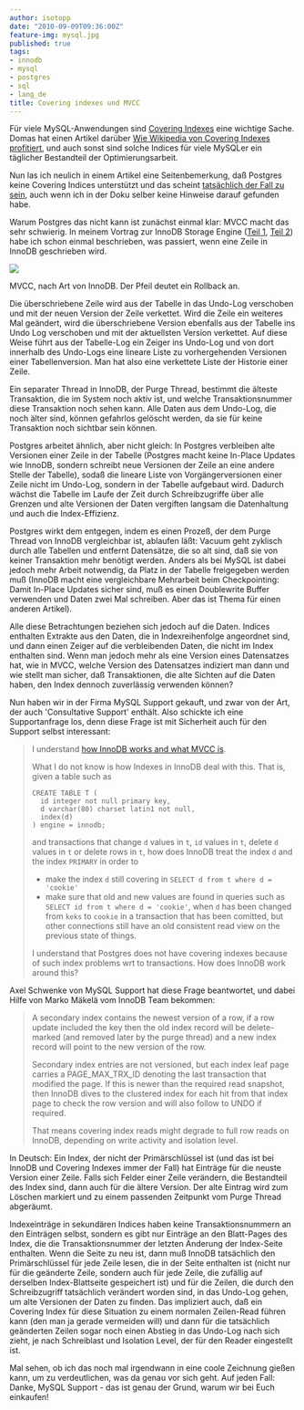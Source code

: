```yaml
---
author: isotopp
date: "2010-09-09T09:36:00Z"
feature-img: mysql.jpg
published: true
tags:
- innodb
- mysql
- postgres
- sql
- lang_de
title: Covering indexes und MVCC
---
```

Für viele MySQL-Anwendungen sind
[Covering Indexes](https://en.wikipedia.org/wiki/Database_index#Covering_index) eine
wichtige Sache. Domas hat einen Artikel darüber
[Wie Wikipedia von Covering Indexes profitiert](http://mituzas.lt/2007/01/26/mysql-covering-index-performance/),
und auch sonst sind solche Indices für viele MySQLer ein täglicher
Bestandteil der Optimierungsarbeit.

Nun las ich neulich in einem Artikel eine Seitenbemerkung, daß Postgres
keine Covering Indices unterstützt und das scheint
[tatsächlich der Fall zu sein](http://www.wikivs.com/wiki/MySQL_vs_PostgreSQL#Advanced_Indexing),
auch wenn ich in der Doku selber keine Hinweise darauf gefunden habe.

Warum Postgres das nicht kann ist zunächst einmal klar: MVCC macht das sehr
schwierig. In meinem Vortrag zur InnoDB Storage Engine
([Teil 1](../2008-01-30-die-innodb-storage-engine),
[Teil 2](../2008-02-03-die-innodb-storage-engine-konfiguration))
habe ich schon einmal beschrieben, was passiert, wenn eine Zeile in InnoDB
geschrieben wird.

![](https://blog.koehntopp.info/uploads/innodb-mvcc.png)

MVCC, nach Art von InnoDB. Der Pfeil deutet ein Rollback an.

Die überschriebene Zeile wird aus der Tabelle in das Undo-Log verschoben und
mit der neuen Version der Zeile verkettet. Wird die Zeile ein weiteres Mal
geändert, wird die überschriebene Version ebenfalls aus der Tabelle ins Undo
Log verschoben und mit der aktuellsten Version verkettet. Auf diese Weise
führt aus der Tabelle-Log ein Zeiger ins Undo-Log und von dort innerhalb des
Undo-Logs eine lineare Liste zu vorhergehenden Versionen einer
Tabellenversion. Man hat also eine verkettete Liste der Historie einer
Zeile.

Ein separater Thread in InnoDB, der Purge Thread, bestimmt die älteste
Transaktion, die im System noch aktiv ist, und welche Transaktionsnummer
diese Transaktion noch sehen kann. Alle Daten aus dem Undo-Log, die noch
älter sind, können gefahrlos gelöscht werden, da sie für keine Transaktion
noch sichtbar sein können.

Postgres arbeitet ähnlich, aber nicht gleich: In Postgres verbleiben alte
Versionen einer Zeile in der Tabelle (Postgres macht keine In-Place Updates
wie InnoDB, sondern schreibt neue Versionen der Zeile an eine andere Stelle
der Tabelle), sodaß die lineare Liste von Vorgängerversionen einer Zeile
nicht im Undo-Log, sondern in der Tabelle aufgebaut wird. Dadurch wächst die
Tabelle im Laufe der Zeit durch Schreibzugriffe über alle Grenzen und alte
Versionen der Daten vergiften langsam die Datenhaltung und auch die
Index-Effizienz.

Postgres wirkt dem entgegen, indem es einen Prozeß, der dem Purge Thread von
InnoDB vergleichbar ist, ablaufen läßt: Vacuum geht zyklisch durch alle
Tabellen und entfernt Datensätze, die so alt sind, daß sie von keiner
Transaktion mehr benötigt werden. Anders als bei MySQL ist dabei jedoch mehr
Arbeit notwendig, da Platz in der Tabelle freigegeben werden muß (InnoDB
macht eine vergleichbare Mehrarbeit beim Checkpointing: Damit In-Place
Updates sicher sind, muß es einen Doublewrite Buffer verwenden und Daten
zwei Mal schreiben. Aber das ist Thema für einen anderen Artikel).

Alle diese Betrachtungen beziehen sich jedoch auf die Daten. Indices
enthalten Extrakte aus den Daten, die in Indexreihenfolge angeordnet sind,
und dann einen Zeiger auf die verbleibenden Daten, die nicht im Index
enthalten sind. Wenn man jedoch mehr als eine Version eines Datensatzes hat,
wie in MVCC, welche Version des Datensatzes indiziert man dann und wie
stellt man sicher, daß Transaktionen, die alte Sichten auf die Daten haben,
den Index dennoch zuverlässig verwenden können?

Nun haben wir in der Firma MySQL Support gekauft, und zwar von der Art, der
auch 'Consultative Support' enthält. Also schickte ich eine Supportanfrage
los, denn diese Frage ist mit Sicherheit auch für den Support selbst
interessant:

> I understand  [how InnoDB works and what MVCC is](http://mysqldump.azundris.com/categories/32-InnoDB).
>
> What I do not know is how Indexes in InnoDB deal with this. That is, given
> a table such as
> ```console
> CREATE TABLE T (
>   id integer not null primary key,
>   d varchar(80) charset latin1 not null,
>   index(d)
> ) engine = innodb;
> ```
>
> and transactions that change `d` values in `t`, `id` values in `t`, delete
> `d` values in `t` or delete rows in `t`, how does InnoDB treat the index
> `d` and the index `PRIMARY` in order to
> - make the index `d` still covering in `SELECT d from t where d =
>   'cookie'`
> - make sure that old and new values are found in queries such as
>   `SELECT id from t where d = 'cookie'`, when `d` has been changed from
>   `keks` to `cookie` in a transaction that has been comitted, but other
>   connections still have an old consistent read view on the previous state
>   of things.
>
> I understand that Postgres does not have covering indexes because of such
> index problems wrt to transactions. How does InnoDB work around this?

Axel Schwenke von MySQL Support hat diese Frage beantwortet, und dabei Hilfe
von Marko Mäkelä vom InnoDB Team bekommen:

> A secondary index contains the newest version of a row, if a row update
> included the key then the old index record will be delete-marked (and
> removed later by the purge thread) and a new index record will point to
> the new version of the row.
>
> Secondary index entries are not versioned, but each index leaf page
> carries a PAGE_MAX_TRX_ID denoting the last transaction that modified the
> page. If this is newer than the required read snapshot, then InnoDB dives
> to the clustered index for each hit from that index page to check the row
> version and will also follow to UNDO if required.
>
> That means covering index reads might degrade to full row reads on InnoDB,
> depending on write activity and isolation level.

In Deutsch: Ein Index, der nicht der Primärschlüssel ist (und das ist bei
InnoDB und Covering Indexes immer der Fall) hat Einträge für die neuste
Version einer Zeile. Falls sich Felder einer Zeile verändern, die
Bestandteil des Index sind, dann auch für die ältere Version. Der alte
Eintrag wird zum Löschen markiert und zu einem passenden Zeitpunkt vom Purge
Thread abgeräumt.

Indexeinträge in sekundären Indices haben keine Transaktionsnummern an den
Einträgen selbst, sondern es gibt nur Einträge an den Blatt-Pages des Index,
die die Transaktionsnummer der letzten Änderung der Index-Seite enthalten.
Wenn die Seite zu neu ist, dann muß InnoDB tatsächlich den Primärschlüssel
für jede Zeile lesen, die in der Seite enthalten ist (nicht nur für die
geänderte Zeile, sondern auch für jede Zeile, die zufällig auf derselben
Index-Blattseite gespeichert ist) und für die Zeilen, die durch den
Schreibzugriff tatsächlich verändert worden sind, in das Undo-Log gehen, um
alte Versionen der Daten zu finden. Das impliziert auch, daß ein Covering
Index für diese Situation zu einem normalen Zeilen-Read führen kann (den man
ja gerade vermeiden will) und dann für die tatsächlich geänderten Zeilen
sogar noch einen Abstieg in das Undo-Log nach sich zieht, je nach
Schreiblast und Isolation Level, der für den Reader eingestellt ist.

Mal sehen, ob ich das noch mal irgendwann in eine coole Zeichnung gießen
kann, um zu verdeutlichen, was da genau vor sich geht. Auf jeden Fall:
Danke, MySQL Support - das ist genau der Grund, warum wir bei Euch
einkaufen!
